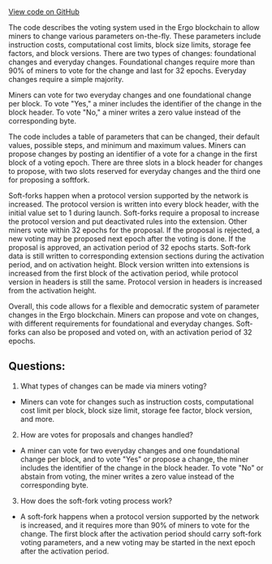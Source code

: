 [View code on GitHub](https://github.com/ergoplatform/ergo/papers/yellow/voting.tex)

The code describes the voting system used in the Ergo blockchain to allow miners to change various parameters on-the-fly. These parameters include instruction costs, computational cost limits, block size limits, storage fee factors, and block versions. There are two types of changes: foundational changes and everyday changes. Foundational changes require more than 90% of miners to vote for the change and last for 32 epochs. Everyday changes require a simple majority. 

Miners can vote for two everyday changes and one foundational change per block. To vote "Yes," a miner includes the identifier of the change in the block header. To vote "No," a miner writes a zero value instead of the corresponding byte. 

The code includes a table of parameters that can be changed, their default values, possible steps, and minimum and maximum values. Miners can propose changes by posting an identifier of a vote for a change in the first block of a voting epoch. There are three slots in a block header for changes to propose, with two slots reserved for everyday changes and the third one for proposing a softfork. 

Soft-forks happen when a protocol version supported by the network is increased. The protocol version is written into every block header, with the initial value set to 1 during launch. Soft-forks require a proposal to increase the protocol version and put deactivated rules into the extension. Other miners vote within 32 epochs for the proposal. If the proposal is rejected, a new voting may be proposed next epoch after the voting is done. If the proposal is approved, an activation period of 32 epochs starts. Soft-fork data is still written to corresponding extension sections during the activation period, and on activation height. Block version written into extensions is increased from the first block of the activation period, while protocol version in headers is still the same. Protocol version in headers is increased from the activation height.

Overall, this code allows for a flexible and democratic system of parameter changes in the Ergo blockchain. Miners can propose and vote on changes, with different requirements for foundational and everyday changes. Soft-forks can also be proposed and voted on, with an activation period of 32 epochs.
## Questions: 
 1. What types of changes can be made via miners voting?
- Miners can vote for changes such as instruction costs, computational cost limit per block, block size limit, storage fee factor, block version, and more.

2. How are votes for proposals and changes handled?
- A miner can vote for two everyday changes and one foundational change per block, and to vote "Yes" or propose a change, the miner includes the identifier of the change in the block header. To vote "No" or abstain from voting, the miner writes a zero value instead of the corresponding byte.

3. How does the soft-fork voting process work?
- A soft-fork happens when a protocol version supported by the network is increased, and it requires more than 90% of miners to vote for the change. The first block after the activation period should carry soft-fork voting parameters, and a new voting may be started in the next epoch after the activation period.